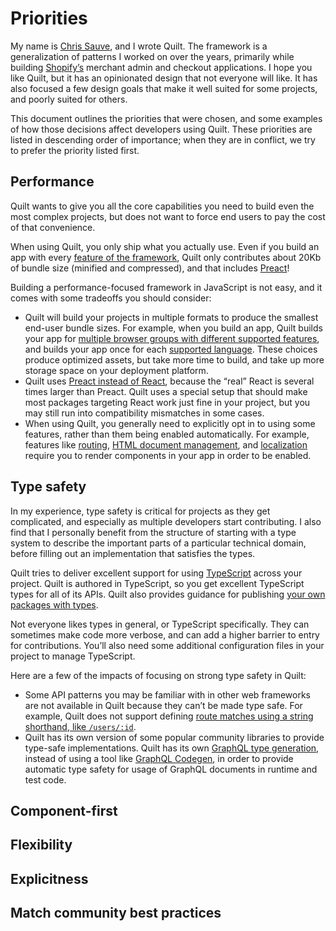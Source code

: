 # Priorities

My name is [Chris Sauve](https://github.com/lemonmade), and I wrote Quilt. The framework is a generalization of patterns I worked on over the years, primarily while building [Shopify’s](https://shopify.com) merchant admin and checkout applications. I hope you like Quilt, but it has an opinionated design that not everyone will like. It has also focused a few design goals that make it well suited for some projects, and poorly suited for others.

This document outlines the priorities that were chosen, and some examples of how those decisions affect developers using Quilt. These priorities are listed in descending order of importance; when they are in conflict, we try to prefer the priority listed first.

## Performance

Quilt wants to give you all the core capabilities you need to build even the most complex projects, but does not want to force end users to pay the cost of that convenience.

When using Quilt, you only ship what you actually use. Even if you build an app with every [feature of the framework](./features), Quilt only contributes about 20Kb of bundle size (minified and compressed), and that includes [Preact](./technology/preact.md)!

Building a performance-focused framework in JavaScript is not easy, and it comes with some tradeoffs you should consider:

- Quilt will build your projects in multiple formats to produce the smallest end-user bundle sizes. For example, when you build an app, Quilt builds your app for [multiple browser groups with different supported features](./projects/apps/browser.md#browser-targets), and builds your app once for each [supported language](./features/localization.md). These choices produce optimized assets, but take more time to build, and take up more storage space on your deployment platform.
- Quilt uses [Preact instead of React](./technology/preact.md), because the “real” React is several times larger than Preact. Quilt uses a special setup that should make most packages targeting React work just fine in your project, but you may still run into compatibility mismatches in some cases.
- When using Quilt, you generally need to explicitly opt in to using some features, rather than them being enabled automatically. For example, features like [routing](./features/routing.md), [HTML document management](./features/html.md), and [localization](./features/localization.md) require you to render components in your app in order to be enabled.

## Type safety

In my experience, type safety is critical for projects as they get complicated, and especially as multiple developers start contributing. I also find that I personally benefit from the structure of starting with a type system to describe the important parts of a particular technical domain, before filling out an implementation that satisfies the types.

Quilt tries to deliver excellent support for using [TypeScript](./technology/typescript.md) across your project. Quilt is authored in TypeScript, so you get excellent TypeScript types for all of its APIs. Quilt also provides guidance for publishing [your own packages with types](./projects/packages/publishing.md#types).

Not everyone likes types in general, or TypeScript specifically. They can sometimes make code more verbose, and can add a higher barrier to entry for contributions. You’ll also need some additional configuration files in your project to manage TypeScript.

Here are a few of the impacts of focusing on strong type safety in Quilt:

- Some API patterns you may be familiar with in other web frameworks are not available in Quilt because they can’t be made type safe. For example, Quilt does not support defining [route matches using a string shorthand, like `/users/:id`](./features/routing.md).
- Quilt has its own version of some popular community libraries to provide type-safe implementations. Quilt has its own [GraphQL type generation](./features/graphql.md), instead of using a tool like [GraphQL Codegen](./TODO), in order to provide automatic type safety for usage of GraphQL documents in runtime and test code.

## Component-first

## Flexibility

## Explicitness

## Match community best practices
